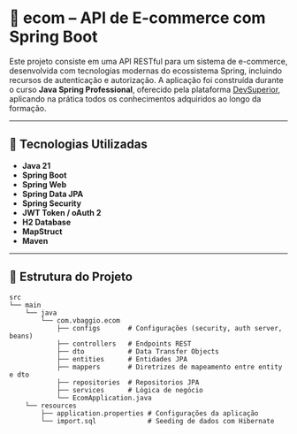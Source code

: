 # 🛒 ecom – API de E-commerce com Spring Boot

Este projeto consiste em uma API RESTful para um sistema de e-commerce, desenvolvida com tecnologias modernas do ecossistema Spring, incluindo recursos de autenticação e autorização. A aplicação foi construída durante o curso **Java Spring Professional**, oferecido pela plataforma [DevSuperior](https://devsuperior.com.br/), aplicando na prática todos os conhecimentos adquiridos ao longo da formação.

---
## 🚀 Tecnologias Utilizadas

- **Java 21**
- **Spring Boot**
- **Spring Web**
- **Spring Data JPA**
- **Spring Security**
- **JWT Token / oAuth 2**
- **H2 Database**
- **MapStruct**
- **Maven**

---
## 📐 Estrutura do Projeto

    src
    └── main
	    └── java
		    └── com.vbaggio.ecom
		        ├── configs       # Configurações (security, auth server, beans)
		        ├── controllers   # Endpoints REST
		        ├── dto           # Data Transfer Objects
		        ├── entities      # Entidades JPA
		        ├── mappers       # Diretrizes de mapeamento entre entity e dto
		        ├── repositories  # Repositorios JPA
		        ├── services      # Lógica de negócio
		        └── EcomApplication.java
	    └── resources
		    ├── application.properties # Configurações da aplicação
		    └── import.sql             # Seeding de dados com Hibernate